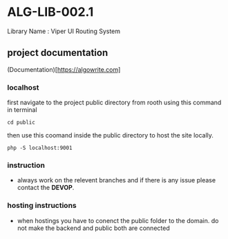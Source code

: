 # **ALG-LIB-002.1**

Library Name : Viper UI Routing System


## project documentation

(Documentation)[https://algowrite.com]

### localhost

first navigate to the project public directory from rooth using this command in terminal

```
cd public
```

then use this coomand inside the public directory to host the site locally.
```
php -S localhost:9001
```

### instruction

- always work on the relevent branches and if there is any issue please contact the **DEVOP**.


### hosting instructions
- when hostings you have to conenct the public folder to the domain. do not make the backend and public both are connected
